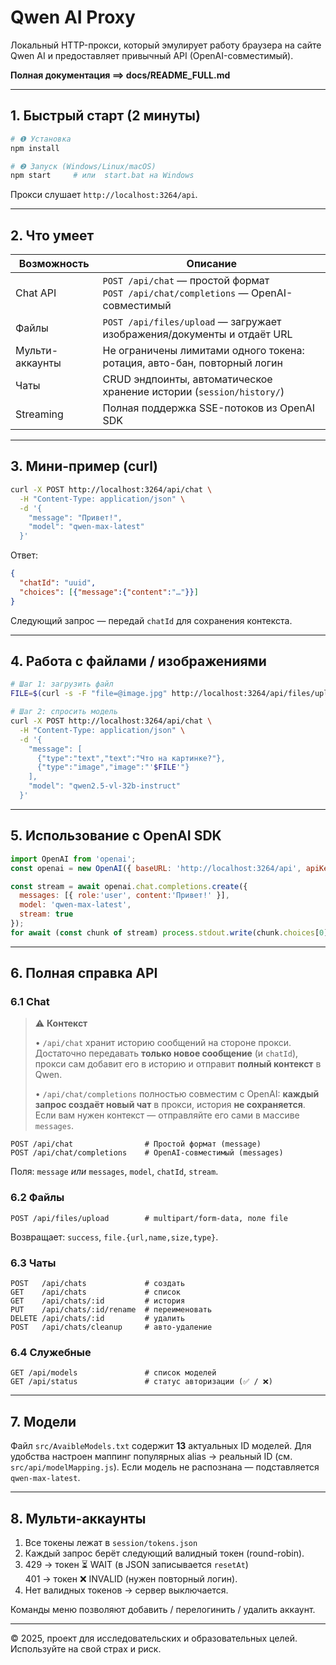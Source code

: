 # Qwen AI Proxy

Локальный HTTP-прокси, который эмулирует работу браузера на сайте Qwen AI и предоставляет привычный API (OpenAI-совместимый).

**Полная документация ==> docs/README_FULL.md**

---

## 1. Быстрый старт (2 минуты)

```bash
# ❶ Установка
npm install

# ❷ Запуск (Windows/Linux/macOS)
npm start     # или  start.bat на Windows
```


Прокси слушает `http://localhost:3264/api`.

---

## 2. Что умеет

| Возможность | Описание |
|-------------|----------|
| Chat API    | `POST /api/chat` — простой формат <br/>`POST /api/chat/completions` — OpenAI-совместимый |
| Файлы       | `POST /api/files/upload` — загружает изображения/документы и отдаёт URL |
| Мульти-аккаунты | Не ограничены лимитами одного токена: ротация, авто-бан, повторный логин |
| Чаты        | CRUD эндпоинты, автоматическое хранение истории (`session/history/`) |
| Streaming   | Полная поддержка SSE-потоков из OpenAI SDK |

---

## 3. Мини-пример (curl)

```bash
curl -X POST http://localhost:3264/api/chat \
  -H "Content-Type: application/json" \
  -d '{
    "message": "Привет!",
    "model": "qwen-max-latest"
  }'
```

Ответ:

```json
{
  "chatId": "uuid",
  "choices": [{"message":{"content":"…"}}]
}
```

Следующий запрос — передай `chatId` для сохранения контекста.

---

## 4. Работа с файлами / изображениями

```bash
# Шаг 1: загрузить файл
FILE=$(curl -s -F "file=@image.jpg" http://localhost:3264/api/files/upload | jq -r .file.url)

# Шаг 2: спросить модель
curl -X POST http://localhost:3264/api/chat \
  -H "Content-Type: application/json" \
  -d '{
    "message": [
      {"type":"text","text":"Что на картинке?"},
      {"type":"image","image":"'$FILE'"}
    ],
    "model": "qwen2.5-vl-32b-instruct"
  }'
```

---

## 5. Использование с OpenAI SDK

```js
import OpenAI from 'openai';
const openai = new OpenAI({ baseURL: 'http://localhost:3264/api', apiKey: 'dummy' });

const stream = await openai.chat.completions.create({
  messages: [{ role:'user', content:'Привет!' }],
  model: 'qwen-max-latest',
  stream: true
});
for await (const chunk of stream) process.stdout.write(chunk.choices[0]?.delta?.content || '');
```

---

## 6. Полная справка API

### 6.1 Chat

> ⚠️ **Контекст**
>
> • `/api/chat` хранит историю сообщений на стороне прокси. Достаточно передавать **только новое сообщение** (и `chatId`), прокси сам добавит его в историю и отправит **полный контекст** в Qwen.
>
> • `/api/chat/completions` полностью совместим с OpenAI: **каждый запрос создаёт новый чат** в прокси, история **не сохраняется**. Если вам нужен контекст — отправляйте его сами в массиве `messages`.

```
POST /api/chat                # Простой формат (message)
POST /api/chat/completions    # OpenAI-совместимый (messages)
```

Поля: `message` *или* `messages`, `model`, `chatId`, `stream`.

### 6.2 Файлы

```
POST /api/files/upload        # multipart/form-data, поле file
```

Возвращает: `success`, `file.{url,name,size,type}`.

### 6.3 Чаты

```
POST   /api/chats             # создать
GET    /api/chats             # список
GET    /api/chats/:id         # история
PUT    /api/chats/:id/rename  # переименовать
DELETE /api/chats/:id         # удалить
POST   /api/chats/cleanup     # авто-удаление
```

### 6.4 Служебные

```
GET /api/models               # список моделей
GET /api/status               # статус авторизации (✅ / ❌)
```

---

## 7. Модели

Файл `src/AvaibleModels.txt` содержит **13** актуальных ID моделей. Для удобства настроен маппинг популярных alias → реальный ID (см. `src/api/modelMapping.js`).
Если модель не распознана — подставляется `qwen-max-latest`.

---

## 8. Мульти-аккаунты

1. Все токены лежат в `session/tokens.json`  
2. Каждый запрос берёт следующий валидный токен (round-robin).
3. 429 → токен ⏳ WAIT (в JSON записывается `resetAt`)  
   401 → токен ❌ INVALID (нужен повторный логин).
4. Нет валидных токенов → сервер выключается.

Команды меню позволяют добавить / перелогинить / удалить аккаунт.

---


© 2025, проект для исследовательских и образовательных целей. Используйте на свой страх и риск.
